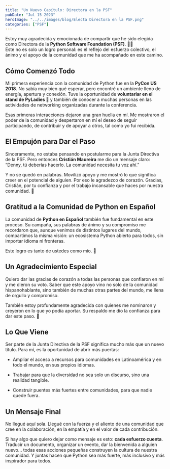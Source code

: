 ```yaml
---
title: "Un Nuevo Capítulo: Directora en la PSF"
pubDate: "Jul 15 2023"
heroImage: "../../images/blog/Electa Directora en la PSF.png"
categories: ["PSF"]
---
```


Estoy muy agradecida y emocionada de compartir que he sido elegida como
Directora de la **Python Software Foundation (PSF)**. 🐍✨  
Este no es solo un logro personal: es el reflejo del esfuerzo colectivo, el
ánimo y el apoyo de la comunidad que me ha acompañado en este camino.

## **Cómo Comenzó Todo**

Mi primera experiencia con la comunidad de Python fue en la **PyCon US 2018**.
No sabía muy bien qué esperar, pero encontré un ambiente lleno de energía,
apertura y conexión. Tuve la oportunidad de **voluntariar en el stand de
PyLadies 💜** y también de conocer a muchas personas en las actividades de
networking organizadas durante la conferencia.

Esas primeras interacciones dejaron una gran huella en mí. Me mostraron el poder
de la comunidad y despertaron en mí el deseo de seguir participando, de
contribuir y de apoyar a otros, tal como yo fui recibida.

## **El Empujón para Dar el Paso**

Sinceramente, no estaba pensando en postularme para la Junta Directiva de la
PSF. Pero entonces **Cristián Maureira** me dio un mensaje claro:  
 “Denny, tú deberías hacerlo. La comunidad necesita tu voz ahí.”

Y no se quedó en palabras. Movilizó apoyo y me mostró lo que significa creer en
el potencial de alguien. Por eso le agradezco de corazón. Gracias, Cristián, por
tu confianza y por el trabajo incansable que haces por nuestra comunidad. 🙏

## **Gratitud a la Comunidad de Python en Español**

La comunidad de **Python en Español** también fue fundamental en este proceso.
Su campaña, sus palabras de ánimo y su compromiso me recordaron que, aunque
venimos de distintos lugares del mundo, compartimos la misma visión: un
ecosistema Python abierto para todos, sin importar idioma ni fronteras.

Este logro es tanto de ustedes como mío. 💜

## **Un Agradecimiento Especial**

Quiero dar las gracias de corazón a todas las personas que confiaron en mí y me
dieron su voto. Saber que este apoyo vino no solo de la comunidad
hispanohablante, sino también de muchas otras partes del mundo, me llena de
orgullo y compromiso.

También estoy profundamente agradecida con quienes me nominaron y creyeron en lo
que yo podía aportar. Su respaldo me dio la confianza para dar este paso. 💜

## **Lo Que Viene**

Ser parte de la Junta Directiva de la PSF significa mucho más que un nuevo
título. Para mí, es la oportunidad de abrir más puertas:

- Ampliar el acceso a recursos para comunidades en Latinoamérica y en todo el
  mundo, en sus propios idiomas.

- Trabajar para que la diversidad no sea solo un discurso, sino una realidad
  tangible.

- Construir puentes más fuertes entre comunidades, para que nadie quede fuera.

## **Un Mensaje Final**

No llegué aquí sola. Llegué con la fuerza y el aliento de una comunidad que cree
en la colaboración, en la empatía y en el valor de cada contribución.

Si hay algo que quiero dejar como mensaje es esto: **cada esfuerzo cuenta**.
Traducir un documento, organizar un evento, dar la bienvenida a alguien nuevo…
todas esas acciones pequeñas construyen la cultura de nuestra comunidad. Y
juntas hacen que Python sea más fuerte, más inclusivo y más inspirador para
todos.
